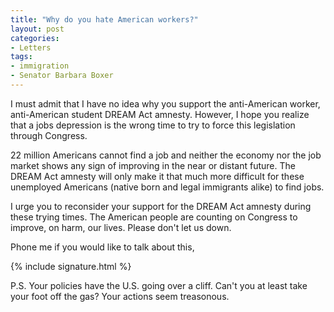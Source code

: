 ```yaml
---
title: "Why do you hate American workers?"
layout: post
categories:
- Letters
tags:
- immigration
- Senator Barbara Boxer
---
```


I must admit that I have no idea why you support the anti-American worker, anti-American student DREAM Act amnesty. However, I hope you realize that a jobs depression is the wrong time to try to force this legislation through Congress.  
  
22 million Americans cannot find a job and neither the economy nor the job market shows any sign of improving in the near or distant future. The DREAM Act amnesty will only make it that much more difficult for these unemployed Americans (native born and legal immigrants alike) to find jobs.

I urge you to reconsider your support for the DREAM Act amnesty during these trying times. The American people are counting on Congress to improve, on harm, our lives. Please don't let us down.

Phone me if you would like to talk about this,

{% include signature.html %}

P.S. Your policies have the U.S. going over a cliff. Can't you at least take your foot off the gas? Your actions seem treasonous.